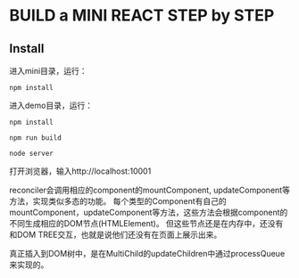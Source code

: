 # BUILD a MINI REACT STEP by STEP

## Install
进入mini目录，运行：
``` shell
npm install
```

进入demo目录，运行：
``` shell
npm install
```

``` shell
npm run build
```

``` shell
node server
```

打开浏览器，输入http://localhost:10001







reconciler会调用相应的component的mountComponent, updateComponent等方法，实现类似多态的功能。
每个类型的Component有自己的mountComponent，updateComponent等方法，这些方法会根据component的不同生成相应的DOM节点(HTMLElement)。
但这些节点还是在内存中，还没有和DOM TREE交互，也就是说他们还没有在页面上展示出来。

真正插入到DOM树中，是在MultiChild的updateChildren中通过processQueue来实现的。
